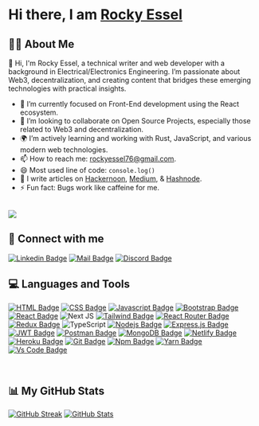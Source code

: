 # Hi there, I am [Rocky Essel](https://esselr.versel.app/)

## 🙋‍♂️ About Me

👋 Hi, I'm Rocky Essel, a technical writer and web developer with a background in Electrical/Electronics Engineering. I’m passionate about Web3, decentralization, and creating content that bridges these emerging technologies with practical insights.

- 🔭 I’m currently focused on Front-End development using the React ecosystem.
- 👯 I’m looking to collaborate on Open Source Projects, especially those related to Web3 and decentralization.
- 🌍 I’m actively learning and working with Rust, JavaScript, and various modern web technologies.
- 📫 How to reach me: rockyessel76@gmail.com.
- 😄 Most used line of code: `console.log()`
- 👻 I write articles on [Hackernoon](https://hackernoon.com/u/rockyessel), [Medium](https://rockyessel.medium.com/), & [Hashnode](https://hashnode.com/@rockyessel).
- ⚡ Fun fact: Bugs work like caffeine for me.

<br/>
<a href="https://github.com/Meghna-DAS/github-profile-views-counter">
    <img src="https://komarev.com/ghpvc/?username=rockyessel">
</a>
<br/>

## 🚀 Connect with me

[![Linkedin Badge](https://img.shields.io/badge/LinkedIn-0077B5?style=for-the-badge&logo=linkedin&logoColor=white)](https://www.linkedin.com/in/rockyessel)
[![Mail Badge](https://img.shields.io/badge/Gmail-D14836?style=for-the-badge&logo=gmail&logoColor=white)](mailto:rockyessel76@gmail.com)
[![Discord Badge](https://img.shields.io/badge/Discord-7289DA?style=for-the-badge&logo=discord&logoColor=white)](https://discordapp.com/users/rockyessel#4763)

## 💻 Languages and Tools

[![HTML Badge](https://img.shields.io/badge/HTML5-E34F26?style=for-the-badge&logo=html5&logoColor=white)](https://github.com/rockyessel)
[![CSS Badge](https://img.shields.io/badge/CSS3-1572B6?style=for-the-badge&logo=css3&logoColor=white)](https://github.com/rockyessel)
[![Javascript Badge](https://img.shields.io/badge/JavaScript-F7DF1E?style=for-the-badge&logo=javascript&logoColor=black)](https://github.com/rockyessel)
[![Bootstrap Badge](https://img.shields.io/badge/Bootstrap-563D7C?style=for-the-badge&logo=bootstrap&logoColor=white)](https://github.com/rockyessel)
[![React Badge](https://img.shields.io/badge/React-20232A?style=for-the-badge&logo=react&logoColor=61DAFB)](https://github.com/rockyessel)
![Next JS](https://img.shields.io/badge/Next-black?style=for-the-badge&logo=next.js&logoColor=white)
[![Tailwind Badge](https://img.shields.io/badge/Tailwind_CSS-38B2AC?style=for-the-badge&logo=tailwind-css&logoColor=white)](https://github.com/rockyessel)
[![React Router Badge](https://img.shields.io/badge/React_Router-CA4245?style=for-the-badge&logo=react-router&logoColor=white)](https://github.com/rockyessel)
[![Redux Badge](https://img.shields.io/badge/Redux-593D88?style=for-the-badge&logo=redux&logoColor=white)](https://github.com/rockyessel)
![TypeScript](https://img.shields.io/badge/typescript-%23007ACC.svg?style=for-the-badge&logo=typescript&logoColor=white)
[![Nodejs Badge](https://img.shields.io/badge/Node.js-339933?style=for-the-badge&logo=nodedotjs&logoColor=white)](https://github.com/rockyessel)
[![Express.js Badge](https://img.shields.io/badge/Express.js-000000?style=for-the-badge&logo=express&logoColor=white)](https://github.com/rockyessel)
[![JWT Badge](https://img.shields.io/badge/JWT-000000?style=for-the-badge&logo=JSON%20web%20tokens&logoColor=white)](https://github.com/rockyessel)
[![Postman Badge](https://img.shields.io/badge/Postman-FF6C37?style=for-the-badge&logo=Postman&logoColor=white)](https://github.com/rockyessel)
[![MongoDB Badge](https://img.shields.io/badge/MongoDB-4EA94B?style=for-the-badge&logo=mongodb&logoColor=white)](https://github.com/rockyessel)
[![Netlify Badge](https://img.shields.io/badge/Netlify-00C7B7?style=for-the-badge&logo=netlify&logoColor=white)](https://github.com/rockyessel)
[![Heroku Badge](https://img.shields.io/badge/Heroku-430098?style=for-the-badge&logo=heroku&logoColor=white)](https://github.com/rockyessel)
[![Git Badge](https://img.shields.io/badge/git-f34f29?style=for-the-badge&logo=git&logoColor=white)](https://github.com/rockyessel)
[![Npm Badge](https://img.shields.io/badge/npm-d7141a?style=for-the-badge&logo=npm&logoColor=white)](https://github.com/rockyessel)
[![Yarn Badge](https://img.shields.io/badge/yarn-0078D6?style=for-the-badge&logo=yarn&logoColor=white)](https://github.com/rockyessel)
[![Vs Code Badge](https://img.shields.io/badge/Visual_Studio_Code-0078D6?style=for-the-badge&logo=visualstudiocode&logoColor=white)](https://github.com/rockyessel)

<br/>

## 📊 My GitHub Stats
[![GitHub Streak](https://streak-stats.demolab.com/?user=rockyessel&theme=highcontrast)](https://git.io/streak-stats)
[![GitHub Stats](https://github-readme-stats.vercel.app/api?username=rockyessel&show_icons=true&theme=highcontrast)](https://github.com/anuraghazra/github-readme-stats)
